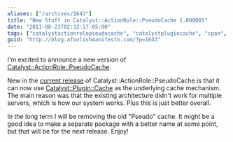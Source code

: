 ```yaml
---
aliases: ["/archives/1643"]
title: "New Stuff in Catalyst::ActionRole::PseudoCache 1.000001"
date: "2011-08-23T02:32:17-05:00"
tags: ["catalystactionrolepseudocache", "catalystplugincache", "cpan", "perl"]
guid: "http://blog.afoolishmanifesto.com/?p=1643"
---
```

I'm excited to announce a new version of [Catalyst::ActionRole::PseudoCache](https://metacpan.org/module/Catalyst::ActionRole::PseudoCache).

New in the [current release](https://metacpan.org/module/FREW/Catalyst-ActionRole-PseudoCache-1.000001/lib/Catalyst/ActionRole/PseudoCache.pm) of Catalyst::ActionRole::PseudoCache is that it can now use [Catalyst::Plugin::Cache](https://metacpan.org/module/Catalyst::Plugin::Cache) as the underlying cache mechanism. The main reason was that the existing architecture didn't work for multiple servers, which is how our system works. Plus this is just better overall.

In the long term I will be removing the old "Pseudo" cache. It might be a good idea to make a separate package with a better name at some point, but that will be for the next release. Enjoy!
